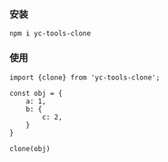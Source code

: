 ### 安装

`npm i yc-tools-clone `

### 使用

```
import {clone} from 'yc-tools-clone';

const obj = {
    a: 1,
    b: {
        c: 2,
    }
}

clone(obj)
```
